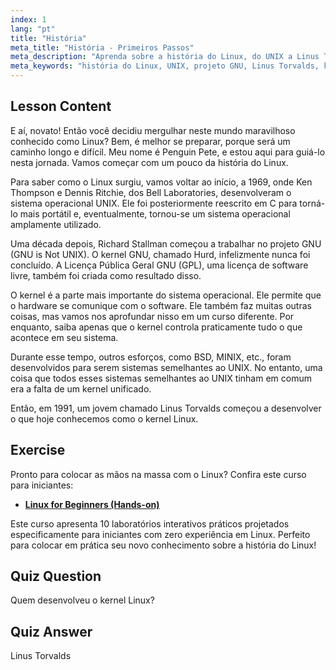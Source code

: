 ```yaml
---
index: 1
lang: "pt"
title: "História"
meta_title: "História - Primeiros Passos"
meta_description: "Aprenda sobre a história do Linux, do UNIX a Linus Torvalds e o projeto GNU. Entenda suas origens e evolução para iniciantes."
meta_keywords: "história do Linux, UNIX, projeto GNU, Linus Torvalds, kernel Linux, Linux para iniciantes, tutorial de Linux, guia de Linux"
---
```


## Lesson Content

E aí, novato! Então você decidiu mergulhar neste mundo maravilhoso conhecido como Linux? Bem, é melhor se preparar, porque será um caminho longo e difícil. Meu nome é Penguin Pete, e estou aqui para guiá-lo nesta jornada. Vamos começar com um pouco da história do Linux.

Para saber como o Linux surgiu, vamos voltar ao início, a 1969, onde Ken Thompson e Dennis Ritchie, dos Bell Laboratories, desenvolveram o sistema operacional UNIX. Ele foi posteriormente reescrito em C para torná-lo mais portátil e, eventualmente, tornou-se um sistema operacional amplamente utilizado.

Uma década depois, Richard Stallman começou a trabalhar no projeto GNU (GNU is Not UNIX). O kernel GNU, chamado Hurd, infelizmente nunca foi concluído. A Licença Pública Geral GNU (GPL), uma licença de software livre, também foi criada como resultado disso.

O kernel é a parte mais importante do sistema operacional. Ele permite que o hardware se comunique com o software. Ele também faz muitas outras coisas, mas vamos nos aprofundar nisso em um curso diferente. Por enquanto, saiba apenas que o kernel controla praticamente tudo o que acontece em seu sistema.

Durante esse tempo, outros esforços, como BSD, MINIX, etc., foram desenvolvidos para serem sistemas semelhantes ao UNIX. No entanto, uma coisa que todos esses sistemas semelhantes ao UNIX tinham em comum era a falta de um kernel unificado.

Então, em 1991, um jovem chamado Linus Torvalds começou a desenvolver o que hoje conhecemos como o kernel Linux.

## Exercise

Pronto para colocar as mãos na massa com o Linux? Confira este curso para iniciantes:

- **[Linux for Beginners (Hands-on)](https://labex.io/pt/learn/linux)**

Este curso apresenta 10 laboratórios interativos práticos projetados especificamente para iniciantes com zero experiência em Linux. Perfeito para colocar em prática seu novo conhecimento sobre a história do Linux!

## Quiz Question

Quem desenvolveu o kernel Linux?

## Quiz Answer

Linus Torvalds
